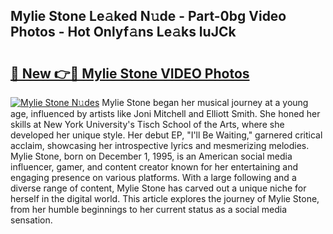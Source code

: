 ## Mylie Stone Le𝚊ked N𝚞de - Part-0bg Video Photos - Hot Onlyf𝚊ns Le𝚊ks luJCk

# <h2><a href="http://ac26750.deff.icu/?id=Mylie+Stone">🔗 New 👉🔴 Mylie Stone VIDEO Photos</a></h2>

[![Mylie Stone N𝚞des](https://i.imgur.com/rIISA9y.gif)](http://ac26750.deff.icu/?id=Mylie+Stone)
Mylie Stone began her musical journey at a young age, influenced by artists like Joni Mitchell and Elliott Smith. She honed her skills at New York University's Tisch School of the Arts, where she developed her unique style. Her debut EP, "I'll Be Waiting," garnered critical acclaim, showcasing her introspective lyrics and mesmerizing melodies. Mylie Stone, born on December 1, 1995, is an American social media influencer, gamer, and content creator known for her entertaining and engaging presence on various platforms. With a large following and a diverse range of content, Mylie Stone has carved out a unique niche for herself in the digital world. This article explores the journey of Mylie Stone, from her humble beginnings to her current status as a social media sensation.
